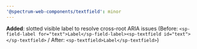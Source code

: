 ```yaml
---
'@spectrum-web-components/textfield': minor
---
```


**Added**: slotted visible label to resolve cross-root ARIA issues (Before: `<sp-field-label for="text">Label</sp-field-label><sp-textfield id="text"></sp-textfield>` / After: `<sp-textfield>Label</sp-textfield>`)
